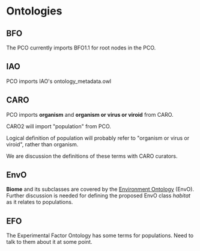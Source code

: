 # Ontologies #

## BFO ##

The PCO currently imports BFO1.1 for root nodes in the PCO.

## IAO ##
PCO imports IAO's ontology\_metadata.owl

## CARO ##

PCO imports **organism** and **organism or virus or viroid** from CARO.

CARO2 will import "population" from PCO.

Logical definition of population will probably refer to "organism or virus or viroid", rather than organism.

We are discussion the definitions of these terms with CARO curators.

## EnvO ##
**Biome** and its subclasses are covered by the [Environment Ontology](http://www.environmentontology.org) (EnvO). Further discussion is needed for defining the proposed EnvO class _habitat_ as it relates to populations.

## EFO ##
The Experimental Factor Ontology has some terms for populations. Need to talk to them about it at some point.